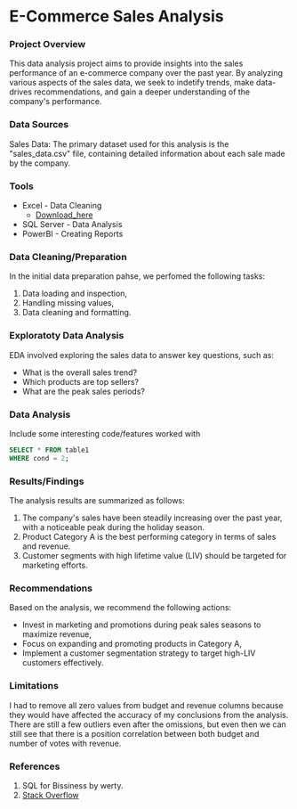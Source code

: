 # E-Commerce Sales Analysis

### Project Overview

This data analysis project aims to provide insights into the sales performance of an e-commerce company over the past year. By analyzing various aspects of the sales data, we seek to indetify trends, make data-drives recommendations, and gain a deeper understanding of the company's performance.

### Data Sources

Sales Data: The primary dataset used for this analysis is the "sales_data.csv" file, containing detailed information about each sale made by the company.

### Tools

- Excel - Data Cleaning
  - [Download_here](https://microsoft.com)
- SQL Server - Data Analysis
- PowerBI - Creating Reports


### Data Cleaning/Preparation

In the initial data preparation pahse, we perfomed the following tasks:
1. Data loading and inspection,
2. Handling missing values,
3. Data cleaning and formatting.

### Exploratoty Data Analysis

EDA involved exploring the sales data to answer key questions, such as:

- What is the overall sales trend?
- Which products are top sellers?
- What are the peak sales periods?

### Data Analysis

Include some interesting code/features worked with

```sql
SELECT * FROM table1
WHERE cond = 2;
```

### Results/Findings

The analysis results are summarized as follows:
1. The company's sales have been steadily increasing over the past year, with a noticeable peak during the holiday season.
2. Product Category A is the best performing category in terms of sales and revenue.
3. Customer segments with high lifetime value (LIV) should be targeted for marketing efforts.

### Recommendations

Based on the analysis, we recommend the following actions:
- Invest in marketing and promotions during peak sales seasons to maximize revenue,
- Focus on expanding and promoting products in Category A,
- Implement a customer segmentation strategy to target high-LIV customers effectively.

### Limitations

I had to remove all zero values from budget and revenue columns because they would have affected the accuracy of my conclusions from the analysis. There are still a few outliers even after the omissions, but even then we can still see that there is a position correlation between both budget and number of votes with revenue.

### References

1. SQL for Bissiness by werty.
2. [Stack Overflow](https://stack.com)

